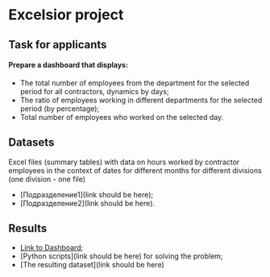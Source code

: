 # Excelsior project
## Task for applicants
#### Prepare a dashboard that displays:
* The total number of employees from the department for the selected period for all contractors, dynamics by days;
* The ratio of employees working in different departments for the selected period (by percentage);
* Total number of employees who worked on the selected day.

## Datasets

Excel files (summary tables) with data on hours worked by contractor employees in the context of dates for different months for different divisions (one division - one file)

* [Подразделение1](link should be here);
* [Подразделение2](link should be here).

## Results

* [Link to Dashboard](https://public.tableau.com/app/profile/nik5954/viz/Excelsior_Dataset/Dashboard1?publish=yes);
* [Python scripts](link should be here) for solving the problem;
* [The resulting dataset](link should be here)
